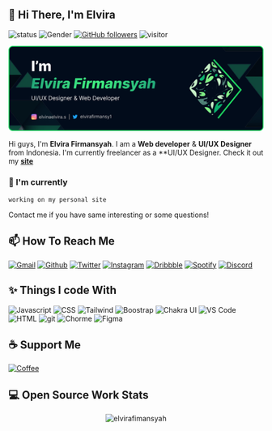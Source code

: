 ## 👋 Hi There, I'm Elvira 
![status](https://img.shields.io/badge/status-up-brightgreen) ![Gender](https://img.shields.io/badge/gender-%F0%9F%A4%B5-lightgrey) [![GitHub followers](https://img.shields.io/github/followers/elvirafimansyah?label=Follow&style=social)](https://github.com/elvirafimansyah/?tab=follow) ![visitor](https://visitor-badge.glitch.me/badge?page_id=github.com/elvirafimansyah)

<img src="assets/banner.png">

Hi guys, I'm **Elvira Firmansyah**. I am a **Web developer** & **UI/UX Designer** from Indonesia. I'm currently freelancer as a **UI/UX Designer.  Check it out my    <a href="https://elvira.elvinaf.xyz/">**site**</a>

### 🔨 I'm currently 
```text
working on my personal site
```
Contact me if you have same interesting or some questions!


## 📫  How To Reach Me
<p>
 <a href="https://mail.google.com/mail/u/0/?fs=1&tf=cm&to=freddyfirmansyah25@gmail.com" target="_blank"><img alt="Gmail" src="https://img.shields.io/badge/Gmail-D14836?style=for-the-badge&logo=gmail&logoColor=white" /></a>
<a href="https://github.com/elvirafimansyah" target="_blank"><img alt="Github" src="https://img.shields.io/badge/GitHub-%2312100E.svg?&style=for-the-badge&logo=Github&logoColor=white" /></a> 
<a href="https://twitter.com/elvirafirmansy1" target="_blank"><img alt="Twitter" src="https://img.shields.io/badge/twitter-%231DA1F2.svg?&style=for-the-badge&logo=twitter&logoColor=white" /></a>
 <a href="https://www.instagram.com/elvinaelvira.s/" target="_blank"><img alt="Instagram" src="https://img.shields.io/badge/Instagram-E4405F?style=for-the-badge&logo=instagram&logoColor=white"/></a>
 <a href="https://dribbble.com/ElviraFir" target="_blank"><img alt="Dribbble" src="https://img.shields.io/badge/Dribbble-EA4C89?style=for-the-badge&logo=dribbble&logoColor=white" /></a>
 <a href="https://open.spotify.com/user/vdmfdxf0gtpooswibu1m9t49u" target="_blank"><img alt="Spotify" src="https://img.shields.io/badge/Spotify-1ED760?&style=for-the-badge&logo=spotify&logoColor=white" /></a>
 <a href="https://discord.gg/696362999392239709" target="_blank"><img alt="Discord" src="https://img.shields.io/badge/Discord-5865F2?style=for-the-badge&logo=discord&logoColor=white" /></a>
</p>

## ✨ Things I code With
<p>
<img alt="Javascript" src="https://img.shields.io/badge/JavaScript-323330?style=for-the-badge&logo=javascript&logoColor=F7DF1E" />
<img alt="CSS" src="https://img.shields.io/badge/CSS3-1572B6?style=for-the-badge&logo=css3&logoColor=white" />
<img alt="Tailwind" src="https://img.shields.io/badge/Tailwind_CSS-38B2AC?style=for-the-badge&logo=tailwind-css&logoColor=white" />
<img alt="Boostrap" src="https://img.shields.io/badge/Bootstrap-563D7C?style=for-the-badge&logo=bootstrap&logoColor=white" />
<img alt="Chakra UI" src="https://img.shields.io/badge/Chakra--UI-319795?style=for-the-badge&logo=chakra-ui&logoColor=white" />
<img alt="VS Code" src="https://img.shields.io/badge/Visual_Studio_Code-0078D4?style=for-the-badge&logo=visual%20studio%20code&logoColor=white" />
<img alt="HTML" src="https://img.shields.io/badge/HTML5-E34F26?style=for-the-badge&logo=html5&logoColor=white" />
<img alt="git" src="https://img.shields.io/badge/GIT-E44C30?style=for-the-badge&logo=git&logoColor=white" />
<img alt="Chorme" src="https://img.shields.io/badge/Google_chrome-4285F4?style=for-the-badge&logo=Google-chrome&logoColor=white" />
<img alt="Figma" src="https://img.shields.io/badge/Figma-F24E1E?style=for-the-badge&logo=figma&logoColor=white" />
</p>

## ☕ Support Me
<p>
<a href="https://www.buymeacoffee.com/elvira"><img alt="Coffee" src="https://img.shields.io/badge/Buy_Me_A_Coffee-FFDD00?style=for-the-badge&logo=buy-me-a-coffee&logoColor=black" /></a>
</p>
 
## 💻 Open Source Work Stats


<p align="center"> <img src="https://github-readme-stats.vercel.app/api?username=elvirafimansyah&show_icons=true&theme=gotham" alt="elvirafimansyah" />

